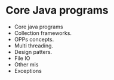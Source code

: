 # Core Java programs

- Core java programs
- Collection frameworks.
- OPPs concepts.
- Multi threading.
- Design patters.
- File IO
- Other mis
- Exceptions